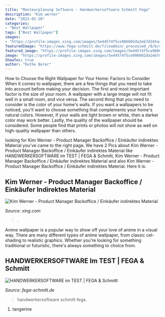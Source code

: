 ```yaml
---
title: "Monteurplanung Software - Handwerkersoftware Schmitt Fega"
description: "Kim werner"
date: "2022-01-20"
categories:
- "Best Wallpaper"
tags: ["Best Wallpaper"]
images:
- "https://profile-images.xing.com/images/5e44574f5ce986602da2eb7d1b5a4e8c-2/kim-werner.256x256.jpg"
featuredImage: "https://www.fega-schmitt.de/fileadmin/_processed_/8/b/csm_Streit_Handwerkersoftware_Test_e8e4d67b12.jpg"
featured_image: "https://profile-images.xing.com/images/5e44574f5ce986602da2eb7d1b5a4e8c-2/kim-werner.256x256.jpg"
image: "https://profile-images.xing.com/images/5e44574f5ce986602da2eb7d1b5a4e8c-2/kim-werner.256x256.jpg"
ShowToc: true
author: "Ruthe Borer"
---
```



How to Choose the Right Wallpaper for Your Home: Factors to Consider
When it comes to wallpaper, there are a few things that you need to take into account before making your decision. The first and most important factor is the size of your room. A wallpaper with a large image will not fit well in a small room, and vice versa. 
The second thing that you need to consider is the color of your home's walls. If you want a wallpapers to be noticed, you'll want to choose something that complements your home's natural colors. However, if your walls are light brown or white, then a darker color may work better. 
Lastly, the quality of the wallpaper should be considered. Some people find that prints or photos will not show as well on high-quality wallpaper than others.

	

		
looking for Kim Werner - Product Manager Backoffice / Einkäufer indirektes Material you've came to the right page. We have 2 Pics about Kim Werner - Product Manager Backoffice / Einkäufer indirektes Material like HANDWERKERSOFTWARE im TEST | FEGA &amp; Schmitt, Kim Werner - Product Manager Backoffice / Einkäufer indirektes Material and also Kim Werner - Product Manager Backoffice / Einkäufer indirektes Material. Here it is:
		
    
## Kim Werner - Product Manager Backoffice / Einkäufer Indirektes Material

<img loading=lazy src="https://profile-images.xing.com/images/5e44574f5ce986602da2eb7d1b5a4e8c-2/kim-werner.256x256.jpg" onerror="this.onerror=null;this.src='https://tse1.mm.bing.net/th?id=OIP.CAJaO4XMtZ9v8oQBQsYpZQAAAA&amp;pid=15.1';" alt="Kim Werner - Product Manager Backoffice / Einkäufer indirektes Material">

_Source: xing.com_

>. 

	

Anime wallpaper is a popular way to show off your love of anime in a visual way. There are many different types of anime wallpaper, from classic cel-shading to realistic graphics. Whether you're looking for something traditional or futuristic, there's always something to choice from.

    
## HANDWERKERSOFTWARE Im TEST | FEGA &amp; Schmitt

<img loading=lazy src="https://www.fega-schmitt.de/fileadmin/_processed_/8/b/csm_Streit_Handwerkersoftware_Test_e8e4d67b12.jpg" onerror="this.onerror=null;this.src='https://tse4.mm.bing.net/th?id=OIP.zj97AwAF9BnMDlWxK_pIMAHaBs&amp;pid=15.1';" alt="HANDWERKERSOFTWARE im TEST | FEGA &amp; Schmitt">

_Source: fega-schmitt.de_

>handwerkersoftware schmitt fega. 

	

1. tangerine 

